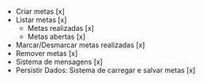 - Criar metas [x]
- Listar metas [x]
    - Metas realizadas [x]
    - Metas abertas [x]
- Marcar/Desmarcar metas realizadas [x]
- Remover metas [x]
- Sistema de mensagens [x]
- Persistir Dados: Sistema de carregar e salvar metas [x]
